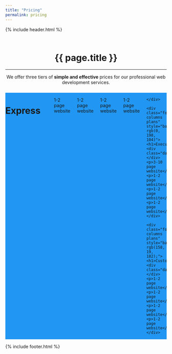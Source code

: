```yaml
---
title: "Pricing"
permalink: pricing
---
```


{% include header.html %}

<div class="animated fadeInUpBig">
<div class="mast page bg">
    <div class="container"  style="padding: 2% 0%; padding-bottom: 2%; text-align:center;">
      <h1 style="text-align:center;">{{ page.title }}</h1>
      <hr>
      <p>We offer three tiers of <strong>simple and effective</strong> prices for our professional web development services.</p>
      </div>
</div>

<div class="container pricing">
    <div class="four columns plans" style="background: #2196F3;">
    <h1>Express</h1>
    <div class="dash"></div>
    <p>1-2 page website</p>
    <p>1-2 page website</p>
    <p>1-2 page website</p>
    <p>1-2 page website</p>

    </div>

    <div class="four columns plans" style="background: rgb(0, 198, 104)">
    <h1>Executive</h1>
    <div class="dash"></div>
    <p>3-10 page website</p>
    <p>1-2 page website</p>
    <p>1-2 page website</p>
    <p>1-2 page website</p>
    </div>

    <div class="four columns plans" style="background: rgb(158, 19, 182);">
    <h1>Custom</h1>
    <div class="dash"></div>
    <p>1-2 page website</p>
    <p>1-2 page website</p>
    <p>1-2 page website</p>
    <p>1-2 page website</p>
    </div>

  </div>
</div>


{% include footer.html %}
